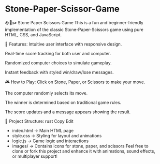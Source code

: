 # Stone-Paper-Scissor-Game
🪨📄✂️ Stone Paper Scissors Game
This is a fun and beginner-friendly implementation of the classic Stone-Paper-Scissors game using pure HTML, CSS, and JavaScript.

🔹 Features:
Intuitive user interface with responsive design.

Real-time score tracking for both user and computer.

Randomized computer choices to simulate gameplay.

Instant feedback with styled win/draw/lose messages.

🎮 How to Play:
Click on Stone, Paper, or Scissors to make your move.

The computer randomly selects its move.

The winner is determined based on traditional game rules.

The score updates and a message appears showing the result.

📁 Project Structure:
rust
Copy
Edit
- index.html      -> Main HTML page
- style.css       -> Styling for layout and animations
- logic.js        -> Game logic and interactions
- images/         -> Contains icons for stone, paper, and scissors
Feel free to clone or fork this project and enhance it with animations, sound effects, or multiplayer support!
